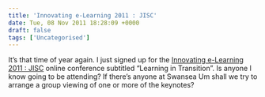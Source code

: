 ```yaml
---
title: 'Innovating e-Learning 2011 : JISC'
date: Tue, 08 Nov 2011 18:28:09 +0000
draft: false
tags: ['Uncategorised']
---
```


It’s that time of year again. I just signed up for the [Innovating e-Learning 2011 : JISC](http://www.jisc.ac.uk/whatwedo/programmes/elearningpedagogy/elpconference11.aspx) online conference subtitled “Learning in Transition”. Is anyone I know going to be attending? If there’s anyone at Swansea Um shall we try to arrange a group viewing of one or more of the keynotes?